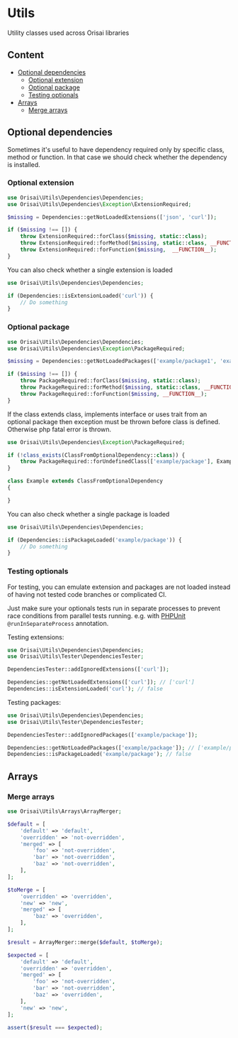 # Utils

Utility classes used across Orisai libraries

## Content

- [Optional dependencies](#optional-dependencies)
    - [Optional extension](#optional-extension)
    - [Optional package](#optional-package)
	- [Testing optionals](#testing-optionals)
- [Arrays](#arrays)
    - [Merge arrays](#merge-arrays)

## Optional dependencies

Sometimes it's useful to have dependency required only by specific class, method or function.
In that case we should check whether the dependency is installed.

### Optional extension

```php
use Orisai\Utils\Dependencies\Dependencies;
use Orisai\Utils\Dependencies\Exception\ExtensionRequired;

$missing = Dependencies::getNotLoadedExtensions(['json', 'curl']);

if ($missing !== []) {
	throw ExtensionRequired::forClass($missing, static::class);
	throw ExtensionRequired::forMethod($missing, static::class, __FUNCTION__);
	throw ExtensionRequired::forFunction($missing,  __FUNCTION__);
}
```

You can also check whether a single extension is loaded

```php
use Orisai\Utils\Dependencies\Dependencies;

if (Dependencies::isExtensionLoaded('curl')) {
	// Do something
}
```

### Optional package

```php
use Orisai\Utils\Dependencies\Dependencies;
use Orisai\Utils\Dependencies\Exception\PackageRequired;

$missing = Dependencies::getNotLoadedPackages(['example/package1', 'example/package2']);

if ($missing !== []) {
	throw PackageRequired::forClass($missing, static::class);
	throw PackageRequired::forMethod($missing, static::class, __FUNCTION__);
	throw PackageRequired::forFunction($missing, __FUNCTION__);
}
```

If the class extends class, implements interface or uses trait from an optional package then exception must be thrown
before class is defined. Otherwise php fatal error is thrown.

```php
use Orisai\Utils\Dependencies\Exception\PackageRequired;

if (!class_exists(ClassFromOptionalDependency::class)) {
	throw PackageRequired::forUndefinedClass(['example/package'], Example::class, __FILE__);
}

class Example extends ClassFromOptionalDependency
{

}
```

You can also check whether a single package is loaded

```php
use Orisai\Utils\Dependencies\Dependencies;

if (Dependencies::isPackageLoaded('example/package')) {
	// Do something
}
```

### Testing optionals

For testing, you can emulate extension and packages are not loaded instead of having not tested code branches or complicated CI.

Just make sure your optionals tests run in separate processes to prevent race conditions from parallel tests running.
e.g. with [PHPUnit](https://github.com/sebastianbergmann/phpunit) `@runInSeparateProcess` annotation.

Testing extensions:

```php
use Orisai\Utils\Dependencies\Dependencies;
use Orisai\Utils\Tester\DependenciesTester;

DependenciesTester::addIgnoredExtensions(['curl']);

Dependencies::getNotLoadedExtensions(['curl']); // ['curl']
Dependencies::isExtensionLoaded('curl'); // false
```

Testing packages:

```php
use Orisai\Utils\Dependencies\Dependencies;
use Orisai\Utils\Tester\DependenciesTester;

DependenciesTester::addIgnoredPackages(['example/package']);

Dependencies::getNotLoadedPackages(['example/package']); // ['example/package']
Dependencies::isPackageLoaded('example/package'); // false
```

## Arrays

### Merge arrays

```php
use Orisai\Utils\Arrays\ArrayMerger;

$default = [
	'default' => 'default',
	'overridden' => 'not-overridden',
	'merged' => [
		'foo' => 'not-overridden',
		'bar' => 'not-overridden',
		'baz' => 'not-overridden',
	],
];

$toMerge = [
	'overridden' => 'overridden',
	'new' => 'new',
	'merged' => [
		'baz' => 'overridden',
	],
];

$result = ArrayMerger::merge($default, $toMerge);

$expected = [
	'default' => 'default',
	'overridden' => 'overridden',
	'merged' => [
		'foo' => 'not-overridden',
		'bar' => 'not-overridden',
		'baz' => 'overridden',
	],
	'new' => 'new',
];

assert($result === $expected);
```
